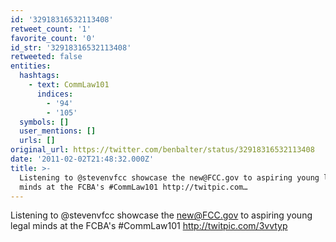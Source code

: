 ```yaml
---
id: '32918316532113408'
retweet_count: '1'
favorite_count: '0'
id_str: '32918316532113408'
retweeted: false
entities:
  hashtags:
    - text: CommLaw101
      indices:
        - '94'
        - '105'
  symbols: []
  user_mentions: []
  urls: []
original_url: https://twitter.com/benbalter/status/32918316532113408
date: '2011-02-02T21:48:32.000Z'
title: >-
  Listening to @stevenvfcc showcase the new@FCC.gov to aspiring young legal
  minds at the FCBA's #CommLaw101 http://twitpic.com…
---
```


Listening to @stevenvfcc showcase the new@FCC.gov to aspiring young legal minds at the FCBA's #CommLaw101 http://twitpic.com/3vvtyp